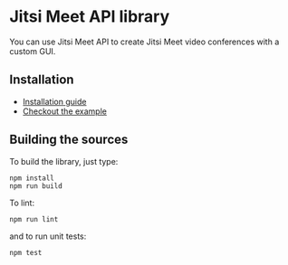 #  Jitsi Meet API library

You can use Jitsi Meet API to create Jitsi Meet video conferences with a custom GUI.

## Installation

- [Installation guide](doc/API.md#installation)
- [Checkout the example](https://github.com/jitsi/ljm-getting-started)

## Building the sources

To build the library, just type:
```
npm install
npm run build
```

To lint:
```
npm run lint
```

and to run unit tests:
```
npm test
```
